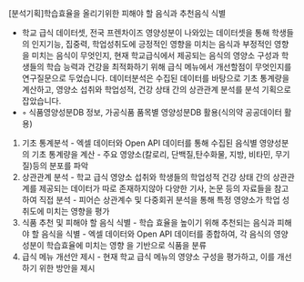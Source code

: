 [분석기획]학습효율을 올리기위한 피해야 할 음식과 추천음식 식별
   - 학교 급식 데이터셋, 전국 프렌차이즈 영양성분이 나와있는 데이터셋을 통해 학생들의 인지기능, 집중력, 학업성취도에 긍정적인 영향을 미치는 음식과 부정적인 영향을 미치는 음식이 무엇인지, 현재 학교급식에서 제공되는 음식의 영양소 구성과 학생들의 학습 능력과 건강을 최적화하기 위해 급식 메뉴에서 개선할점이 무엇인지를 연구질문으로 두었습니다. 데이터분석은 수집된 데이터를 바탕으로 기초 통계량을 계산하고, 영양소 섭취와 학업성적, 건강 상태 간의 상관관계 분석를 분석 기획으로 잡았습니다.
   - ◦ 식품영양성분DB 정보, 가공식품 품목별 영양성분DB 활용(식의약 공공데이터 활용)
   1. 기초 통계분석
    - 엑셀 데이터와 Open API 데이터를 통해 수집된 음식별 영양성분의 기초 통계량을 계산
    - 주요 영양소(칼로리, 단백질,탄수화물, 지방, 비타민, 무기질)등의 분포를 파악
   2. 상관관계 분석
    - 학교 급식 영양소 섭취와 학생들의 학업성적 건강 상태 간의 상관관계를 제공되는 데이터가      따로 존재하지않아 다양한 기사, 논문 등의 자료들을 참고하여 직접 분석
    - 피어슨 상관계수 및 다중회귀 분석을 통해 특정 영양소가 학업 성취도에 미치는 영향을 평가 
   3. 식품 추천 및 피해야 할 음식 식별
    - 학습 효율을 높이기 위해 추천되는 음식과 피해야 할 음식을 식별
    - 엑셀 데이터와 Open API 데이터를 종합하여, 각 음식의 영양성분이 학습효율에 미치는 영향     을 기반으로 식품을 분류
   4. 급식 메뉴 개선안 제시
    - 현재 학교 급식 메뉴의 영양소 구성을 평가하고, 이를 개선하기 위한 방안을 제시
